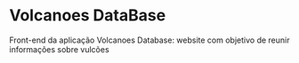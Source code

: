 # Volcanoes DataBase
Front-end da aplicação Volcanoes Database: website com objetivo de reunir informações sobre vulcões
